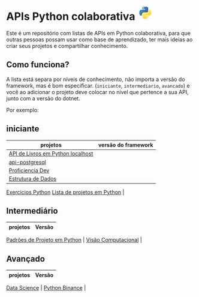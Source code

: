 # APIs Python colaborativa <img src="https://github.com/devicons/devicon/blob/master/icons/python/python-original.svg" alt="python" width="40" height="40"/> </a> 

Este é um repositório com listas de APIs em Python colaborativa, para que outras pessoas possam usar como base de aprendizado, ter mais ideias ao criar seus projetos e compartilhar conhecimento.


## Como funciona?

A lista está separa por níveis de conhecimento, não importa a versão do framework, mas é bom especificar. (`iniciante`, `intermediario`, `avancado`) e você ao adicionar o projeto deve colocar no nível que pertence a sua API, junto com a versão do dotnet.

Por exemplo:


## iniciante

projetos | versão do framework
---- | ----
[API de Livros em Python localhost](https://github.com/JessicaNathany/api-python-localhost.git) | 
[api-postgresql](https://github.com/JessicaNathany/api-postgresql) | 
[Proficiencia Dev](https://github.com/JessicaNathany/proficiencia-dev.git) | 
[Estrutura de Dados](https://github.com/JessicaNathany/estrutura-dados) | 
[Exercicios Python](https://github.com/rmveiga/exercicios_python)
[Lista de projetos em Python](https://github.com/Carlos-CGS/ProjetosPython) |



## Intermediário

projetos | Versão
---- | ----

[Padrões de Projeto em Python](https://github.com/kelvins/design-patterns-python) | 
[Visão Computacional](https://github.com/chiarorosa/visao-computacional) |


## Avançado

projetos | Versão
---- | ----

[Data Science](https://github.com/carlosfab/data_science) | 
[Python Binance](https://github.com/sammchardy/python-binance) | 

